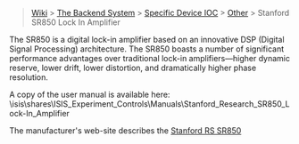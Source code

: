 > [Wiki](Home) > [The Backend System](The-Backend-System) > [Specific Device IOC](Specific-Device-IOC) > [Other](Other) > Stanford SR850 Lock In Amplifier

The SR850 is a digital lock-in amplifier based on an innovative DSP (Digital Signal Processing) architecture. The SR850 boasts a number of significant performance advantages over traditional lock-in amplifiers—higher dynamic reserve, lower drift, lower distortion, and dramatically higher phase resolution.

A copy of the user manual is available here:  \isis\shares\ISIS_Experiment_Controls\Manuals\Stanford_Research_SR850_Lock-In_Amplifier

The manufacturer's web-site describes the [Stanford RS SR850](https://www.thinksrs.com/products/sr850.html)